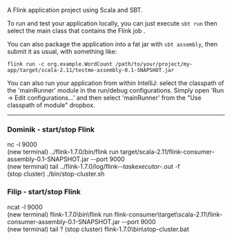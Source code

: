 A Flink application project using Scala and SBT.

To run and test your application locally, you can just execute `sbt run` then select the main class that contains the Flink job . 

You can also package the application into a fat jar with `sbt assembly`, then submit it as usual, with something like: 

```
flink run -c org.example.WordCount /path/to/your/project/my-app/target/scala-2.11/testme-assembly-0.1-SNAPSHOT.jar
```


You can also run your application from within IntelliJ:  select the classpath of the 'mainRunner' module in the run/debug configurations.
Simply open 'Run -> Edit configurations...' and then select 'mainRunner' from the "Use classpath of module" dropbox. 

---

### Dominik - start/stop Flink
nc -l 9000  
(new terminal) ../flink-1.7.0/bin/flink run target/scala-2.11/flink-consumer-assembly-0.1-SNAPSHOT.jar --port 9000  
(new terminal) tail ../flink-1.7.0/log/flink-*-taskexecutor-*.out -f  
(stop cluster) ./bin/stop-cluster.sh  

### Filip - start/stop Flink
ncat -l 9000  
(new terminal) flink-1.7.0\bin\flink run flink-consumer\target\scala-2.11\flink-consumer-assembly-0.1-SNAPSHOT.jar --port 9000   
(new terminal) tail ?
(stop cluster) flink-1.7.0\bin\stop-cluster.bat